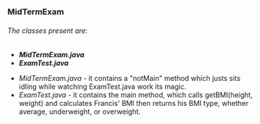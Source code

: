 ### MidTermExam

###### The classes present are:

+ _**MidTermExam.java**_
+ _**ExamTest.java**_

- _MidTermExam.java_ - it contains a "notMain" method which justs sits idling while watching ExamTest.java work its magic.
- _ExamTest.java_ - it contains the main method, which calls getBMI(height, weight) and calculates Francis' BMI then returns his BMI type, whether average, underweight, or overweight.


